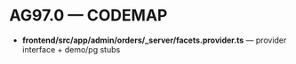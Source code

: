 # AG97.0 — CODEMAP
- **frontend/src/app/admin/orders/_server/facets.provider.ts** — provider interface + demo/pg stubs
